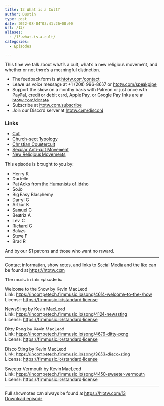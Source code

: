 ```yaml
---
title: 13 What is a Cult?
author: Dustin
type: post
date: 2022-08-04T03:41:26+00:00
url: /13/
aliases:
  - /13-what-is-a-cult/
categories:
  - Episodes

---
```

<div id="buzzsprout-player-11079782"></div><script src="https://www.buzzsprout.com/1983601/11079782-13-what-is-a-cult.js?container_id=buzzsprout-player-11079782&player=small" type="text/javascript" charset="utf-8"></script>
  
This time we talk about what’s a cult, what’s a new religious movement, and whether or not there’s a meaningful distinction.

<!--more-->

 * The feedback form is at [htotw.com/contact][1]
 * Leave us voice message at +1 (208) 996-8667 or [htotw.com/speakpipe][2]
 * Support the show on a monthy basis with Patreon or just once with PayPal, credit or debit card, Apple Pay, or Google Pay links are at [htotw.com/donate][3]
 * Subscribe at [htotw.com/subscribe][4]
 * Join our Discord server at [htotw.com/discord][5]

### Links

* [Cult][6]  
* [Church-sect Typology][7]  
* [Christian Countercult][8]  
* [Secular Anti-cult Movement][9]  
* [New Religious Movements][10]

This episode is brought to you by:

  * Henry K
  * Danielle
  * Pat Acks from the [Humanists of Idaho][11]
  * SoJo
  * Big Easy Blasphemy
  * Darryl G
  * Arthur K
  * Samuel C
  * Beatriz A
  * Levi C
  * Richard G
  * Balázs
  * Steve F
  * Brad R

And by our $1 patrons and those who want no reward.

* * *

Contact information, show notes, and links to Social Media and the like can be found at <https://htotw.com>

The music in this episode is:

Welcome to the Show by Kevin MacLeod  
Link: https://incompetech.filmmusic.io/song/4614-welcome-to-the-show  
License: https://filmmusic.io/standard-license

NewsSting by Kevin MacLeod  
Link: https://incompetech.filmmusic.io/song/4124-newssting  
License: https://filmmusic.io/standard-license

Ditty Pong by Kevin MacLeod  
Link: https://incompetech.filmmusic.io/song/4676-ditty-pong  
License: https://filmmusic.io/standard-license

Disco Sting by Kevin MacLeod  
Link: https://incompetech.filmmusic.io/song/3653-disco-sting  
License: https://filmmusic.io/standard-license

Sweeter Vermouth by Kevin MacLeod  
Link: https://incompetech.filmmusic.io/song/4450-sweeter-vermouth  
License: https://filmmusic.io/standard-license

* * *

Full shownotes can always be found at <https://htotw.com/13>  
[Download episode][12]

 [1]: https://htotw.com/contact
 [2]: https://htotw.com/speakpike
 [3]: https://htotw.com/donate
 [4]: https://htotw.com/subscribe
 [5]: https://htotw.com/discord
 [6]: https://en.wikipedia.org/wiki/Cult
 [7]: https://en.wikipedia.org/wiki/Sociological_classifications_of_religious_movements#Church-sect_typology
 [8]: https://en.wikipedia.org/wiki/Christian_countercult_movement
 [9]: https://en.wikipedia.org/wiki/Anti-cult_movement
 [10]: https://en.wikipedia.org/wiki/New_religious_movement
 [11]: https://www.humanistsofidaho.org/
 [12]: https://www.buzzsprout.com/1983601/11079782-what-is-a-cult.mp3?download=true